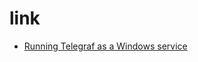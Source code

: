 # link

* [Running Telegraf as a Windows service](https://docs.influxdata.com/telegraf/v1.16/administration/windows_service/)
